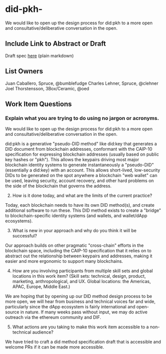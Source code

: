 # did-pkh-
We would like to open up the design process for did:pkh to a more open and consultative/deliberative conversation in the open.

## Include Link to Abstract or Draft 

Draft spec [here](https://github.com/spruceid/ssi/blob/383cb7b3e4e8dace1c527585f8767f882ce81a55/did-pkh/did-pkh-method-draft.md) (plain markdown)

## List Owners

Juan Caballero, Spruce, @bumblefudge 
Charles Lehner, Spruce, @clehner
Joel Thorstensson, 3Box/Ceramic, @oed

## Work Item Questions

### Explain what you are trying to do using no jargon or acronyms.

We would like to open up the design process for did:pkh to a more open and consultative/deliberative conversation in the open.

did:pkh is a generative "pseudo-DID method" like did:key that generates a DID document from blockchain addresses, conformant with the CAIP-10 specification for expressing blockchain addresses (usually based on public key hashes or "pkh").  This allows the keypairs driving most major blockchain identity systems to generate instantaneously a "pseudo-DID" (essentially a did:key) with an account.  This allows short-lived, low-security DIDs to be generated on the spot anywhere a blockchain "web wallet" can be used, leaving security, account recovery, and other hard problems on the side of the blockchain that governs the address.

2. How is it done today, and what are the limits of the current practice?

Today, each blockchain needs to have its own DID method(s), and create additional software to run these.  This DID method exists to create a "bridge" to blockchain-specific identity systems (and wallets, and wallet/dApp ecosystems).

3. What is new in your approach and why do you think it will be successful?

Our approach builds on other pragmatic "cross-chain" efforts in the blockchain space, including the CAIP-10 specification that it relies on to abstract out the relationship between keypairs and addresses, making it easier and more ergonomic to support many blockchains. 

4. How are you involving participants from multiple skill sets and global locations in this work item? (Skill sets: technical, design, product, marketing, anthropological, and UX. Global locations: the Americas, APAC, Europe, Middle East.)

We are hoping that by opening up our DID method design process to be more open, we will hear from business and technical voices far and wide, particularly since the dApp ecosystem is fairly international and open-source in nature. If many weeks pass without input, we may do active outreach via the ethereum community and DIF.

5. What actions are you taking to make this work item accessible to a non-technical audience?

We have tried to craft a did method specification draft that is accessible and welcome PRs if it can be made more accessible.
